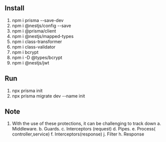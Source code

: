 ## Install

1. npm i prisma --save-dev
2. npm i @nestjs/config --save
3. npm i @prisma/client
4. npm i @nestjs/mapped-types
5. npm i class-transformer
6. npm i class-validator
7. npm i bcrypt
8. npm i -D @types/bcrypt
9. npm i @nestjs/jwt

## Run

1. npx prisma init
2. npx prisma migrate dev --name init

## Note

1. With the use of these protections, it can be challenging to track down
   a. Middleware.
   b. Guards.
   c. Interceptors (request)
   d. Pipes.
   e. Process( controller,service)
   f. Interceptors(response)
   j. Filter
   h. Response
